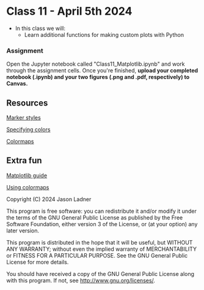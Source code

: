 # Class 11 - April 5th 2024
- In this class we will:
    - Learn additional functions for making custom plots with Python

### Assignment

Open the Jupyter notebook called "Class11_Matplotlib.ipynb" and work through the assignment cells.  Once you're finished, **upload your completed notebook (.ipynb) and your two figures (.png and .pdf, respectively) to Canvas.**

## Resources

[Marker styles](https://matplotlib.org/stable/api/markers_api.html#module-matplotlib.markers)

[Specifying colors](https://matplotlib.org/stable/tutorials/colors/colors.html)

[Colormaps](https://matplotlib.org/stable/tutorials/colors/colormaps.html)

## Extra fun

[Matplotlib guide](https://realpython.com/python-matplotlib-guide/)

[Using colormaps](https://betterprogramming.pub/how-to-use-colormaps-with-matplotlib-to-create-colorful-plots-in-python-969b5a892f0c)


Copyright (C) 2024  Jason Ladner

This program is free software: you can redistribute it and/or modify
it under the terms of the GNU General Public License as published by
the Free Software Foundation, either version 3 of the License, or
(at your option) any later version.

This program is distributed in the hope that it will be useful,
but WITHOUT ANY WARRANTY; without even the implied warranty of
MERCHANTABILITY or FITNESS FOR A PARTICULAR PURPOSE.  See the
GNU General Public License for more details.

You should have received a copy of the GNU General Public License
along with this program.  If not, see <http://www.gnu.org/licenses/>.



